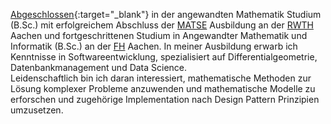 [Abgeschlossen](/assets/pdf/de/apply/bsc_degree.pdf){:target="_blank"}  in der angewandten Mathematik Studium (B.Sc.) 
mit erfolgreichem Abschluss der <a href="https://de.wikipedia.org/wiki/Mathematisch-technischer_Softwareentwickler">
MATSE</a> Ausbildung an der <a href="https://www.rwth-aachen.de/go/id/a/?lidx=1">RWTH</a> Aachen und fortgeschrittenen Studium in Angewandter Mathematik und Informatik  (B.Sc.) an der <a href='https://www.fh-aachen.de/'>FH</a> Aachen.
In meiner Ausbildung erwarb ich Kenntnisse in Softwareentwicklung, spezialisiert 
auf Differentialgeometrie, Datenbankmanagement und Data Science.<br> 
Leidenschaftlich bin ich daran interessiert, mathematische Methoden zur Lösung komplexer Probleme
anzuwenden und mathematische Modelle zu erforschen und zugehörige Implementation nach Design Pattern Prinzipien umzusetzen.